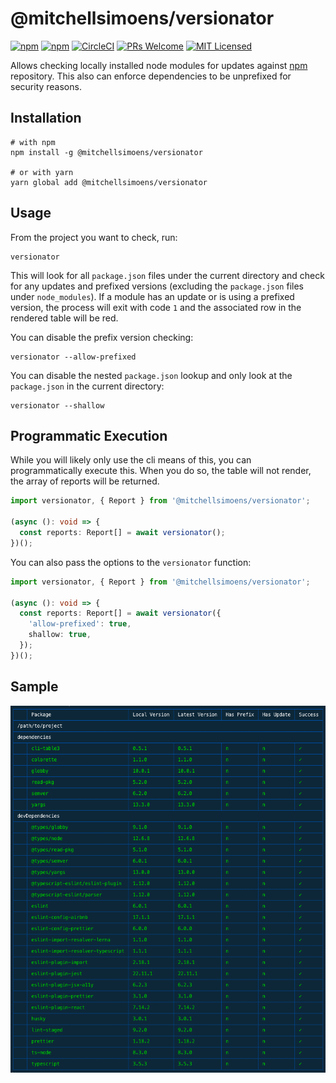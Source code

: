 # @mitchellsimoens/versionator

[![npm](https://img.shields.io/npm/v/@mitchellsimoens/versionator.svg)](https://www.npmjs.com/package/@mitchellsimoens/versionator)
[![npm](https://img.shields.io/npm/dm/@mitchellsimoens/versionator.svg)](https://www.npmjs.com/package/@mitchellsimoens/versionator)
[![CircleCI](https://circleci.com/gh/mitchellsimoens/versionator.svg?style=svg&circle-token=a552b2094264094f567d0e9c0e1c76d6e44b7a04)](https://circleci.com/gh/mitchellsimoens/versionator)
[![PRs Welcome](https://img.shields.io/badge/PRs-welcome-brightgreen.svg?style=flat-square)](http://makeapullrequest.com)
[![MIT Licensed](https://img.shields.io/badge/license-MIT-blue.svg?style=flat-square)](./LICENSE)

Allows checking locally installed node modules for updates against [npm](https://www.npmjs.com/) repository. This also can enforce dependencies to be unprefixed for security reasons.

## Installation

```shell
# with npm
npm install -g @mitchellsimoens/versionator

# or with yarn
yarn global add @mitchellsimoens/versionator
```

## Usage

From the project you want to check, run:

```shell
versionator
```

This will look for all `package.json` files under the current directory and check for any updates and prefixed versions (excluding the `package.json` files under `node_modules`). If a module has an update or is using a prefixed version, the process will exit with code `1` and the associated row in the rendered table will be red.

You can disable the prefix version checking:

```shell
versionator --allow-prefixed
```

You can disable the nested `package.json` lookup and only look at the `package.json` in the current directory:

```shell
versionator --shallow
```

## Programmatic Execution

While you will likely only use the cli means of this, you can programmatically execute this. When you do so, the table will not render, the array of reports will be returned.

```typescript
import versionator, { Report } from '@mitchellsimoens/versionator';

(async (): void => {
  const reports: Report[] = await versionator();
})();
```

You can also pass the options to the `versionator` function:

```typescript
import versionator, { Report } from '@mitchellsimoens/versionator';

(async (): void => {
  const reports: Report[] = await versionator({
    'allow-prefixed': true,
    shallow: true,
  });
})();
```

## Sample

<center><img width="550" style="margin-bottom: 20px;" src="assets/sample.png" /></center>
